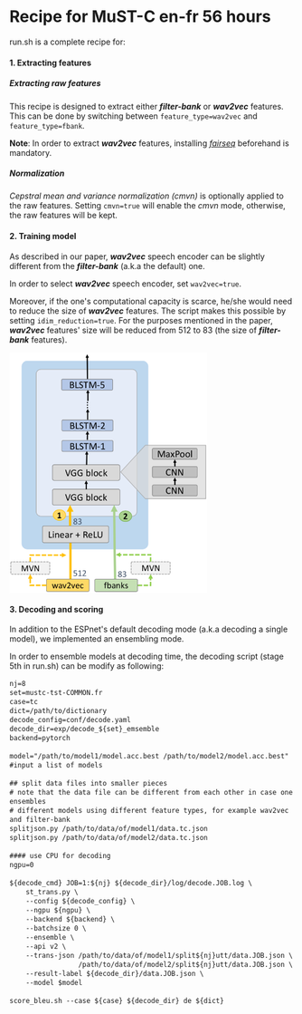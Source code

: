 # Recipe for MuST-C en-fr 56 hours

run.sh is a complete recipe for:

#### 1. Extracting features
##### Extracting raw features
This recipe is designed to extract either **_filter-bank_** or **_wav2vec_** features. This can be done by switching between `feature_type=wav2vec` and `feature_type=fbank`.

**Note**: In order to extract **_wav2vec_** features, installing [_fairseq_](https://github.com/pytorch/fairseq/tree/master/examples/wav2vec) beforehand is mandatory.

##### Normalization 
_Cepstral mean and variance normalization (cmvn)_ is optionally applied to the raw features. Setting `cmvn=true` will enable the _cmvn_ mode, otherwise, the raw features will be kept.

#### 2. Training model
As described in our paper, **_wav2vec_** speech encoder can be slightly different from the  **_filter-bank_** (a.k.a the default) one.

In order to select **_wav2vec_** speech encoder, set `wav2vec=true`.

Moreover, if the one's computational capacity is scarce, he/she would need to reduce the size of **_wav2vec_** features. The script makes this possible by setting `idim_reduction=true`. For the purposes mentioned in the paper, **_wav2vec_** features' size will be reduced from 512 to 83 (the size of **_filter-bank_** features).

<img align="center" src="speech_encoder_IS20.png" alt="speech_encoder" width="350"/>

#### 3. Decoding and scoring
In addition to the ESPnet's default decoding mode (a.k.a decoding a single model), we implemented an ensembling mode.

In order to ensemble models at decoding time, the decoding script (stage 5th in run.sh) can be modify as following:

```shell script
nj=8
set=mustc-tst-COMMON.fr
case=tc
dict=/path/to/dictionary
decode_config=conf/decode.yaml
decode_dir=exp/decode_${set}_emsemble
backend=pytorch

model="/path/to/model1/model.acc.best /path/to/model2/model.acc.best" #input a list of models

## split data files into smaller pieces
# note that the data file can be different from each other in case one ensembles 
# different models using different feature types, for example wav2vec and filter-bank
splitjson.py /path/to/data/of/model1/data.tc.json
splitjson.py /path/to/data/of/model2/data.tc.json

#### use CPU for decoding
ngpu=0

${decode_cmd} JOB=1:${nj} ${decode_dir}/log/decode.JOB.log \
    st_trans.py \
    --config ${decode_config} \
    --ngpu ${ngpu} \
    --backend ${backend} \
    --batchsize 0 \
    --ensemble \
    --api v2 \
    --trans-json /path/to/data/of/model1/split${nj}utt/data.JOB.json \
                 /path/to/data/of/model2/split${nj}utt/data.JOB.json \
    --result-label ${decode_dir}/data.JOB.json \
    --model $model

score_bleu.sh --case ${case} ${decode_dir} de ${dict}
```

